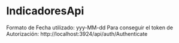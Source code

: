 # IndicadoresApi
Formato de Fecha utilizado: yyy-MM-dd
Para conseguir el token de Autorización: http://localhost:3924/api/auth/Authenticate
